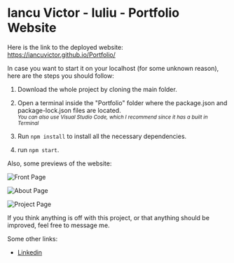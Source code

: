 # Iancu Victor - Iuliu - Portfolio Website

Here is the link to the deployed website:
https://iancuvictor.github.io/Portfolio/

In case you want to start it on your localhost (for some unknown reason), here are the steps you should follow:

1. Download the whole project by cloning the main folder.

2. Open a terminal inside the "Portfolio" folder where the package.json and package-lock.json files are located.
<br><sub>*You can also use Visual Studio Code, which I recommend since it has a built in Terminal*</sub>

3. Run ```npm install``` to install all the necessary dependencies.

4. run ```npm start```.

Also, some previews of the website:

![Front Page](https://cdn.discordapp.com/attachments/679390298811662367/979715533777829988/unknown.png)

![About Page](https://cdn.discordapp.com/attachments/679390298811662367/979715717358317578/unknown.png)

![Project Page](https://cdn.discordapp.com/attachments/679390298811662367/979715940281356318/unknown.png)

If you think anything is off with this project, or that anything should be improved, feel free to message me.

Some other links:
- [Linkedin](https://www.linkedin.com/in/iancuvictor/)




